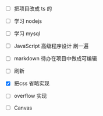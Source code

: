- [ ] 把项目改成 ts 的

- [ ] 学习 nodejs

- [ ] 学习 mysql

- [ ] JavaScript 高级程序设计 刷一遍

- [ ] markdown 待办在项目中做成可编辑

- [ ] 刷新

- [x] 把css 省略实现
- [ ] overflow 实现

- [ ] Canvas

